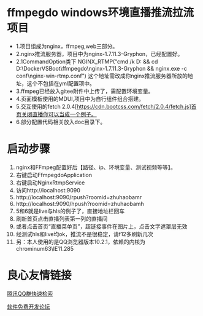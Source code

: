 # ffmpegdo  windows环境直播推流拉流项目

- 1.项目组成为nginx，ffmpeg,web三部分。
- 2.nginx推流服务器，项目中为nginx-1.7.11.3-Gryphon，已经配置好。
- 2.1CommandOption类下
NGINX_RTMP("cmd /k D: && cd D:\\DockerVSBoot\\ffmpegdo\\nginx-1.7.11.3-Gryphon && nginx.exe -c conf\\nginx-win-rtmp.conf")
这个地址需改成你nginx推流服务器所放的地址，这个不包括在yml配置项中。
- 3.ffmpeg已经放入gitee附件中上传了，需配置环境变量。
- 4.页面模板使用的MDUI,项目中为自行组件组合搭建。
- 5.交互使用的fetch 2.0.4[https://cdn.bootcss.com/fetch/2.0.4/fetch.js]首页关闭直播你可以当成一个例子。
- 6.部分配置代码相关放入doc目录下。


# 启动步骤

1. nginx和FFmpeg配置好后【路径、ip、环境变量、测试视频等等】。
2. 右键启动FfmpegdoApplication
3. 右键启动NginxRtmpService
4. 访问http://localhost:9090
5. http://localhost:9090/rpush?roomid=zhuhaobamr
6. http://localhost:9090/hpush?roomid=zhuhaobamh
7. 5和6就是live与hls的例子了，直接地址栏回车
8. 刷新首页点击直播列表第一列的直播间
9. 或者点击首页“直播菜单页”，超链接事件在图片上，点击文字遮罩层无效
10. 经测试hls和live均ok，推流不是很稳定，请f12多刷新几次
11. 另：本人使用的是QQ浏览器版本10.2.1，依赖的内核为chrominum63\IE11.285

 # 良心友情链接

[腾讯QQ群快速检索](http://u.720life.cn/s/8cf73f7c)

[软件免费开发论坛](http://u.720life.cn/s/bbb01dc0)